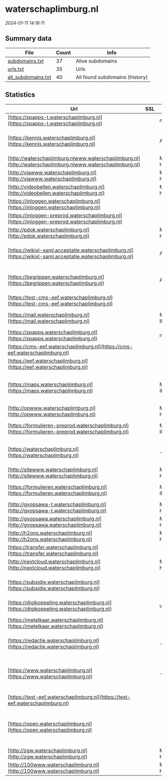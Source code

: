 # waterschaplimburg.nl
*2024-01-11 14:16:11*
## Summary data
| File       | Count | Info |
|------------|-------|------|
|[subdomains.txt](/data/waterschaplimburg.nl/subdomains.txt)|37|Alive subdomains|
|[urls.txt](/data/waterschaplimburg.nl/urls.txt)|35|Urls|
|[all_subdomains.txt](/data/waterschaplimburg.nl/all_subdomains.txt)|40|All found subdomains (history)|
## Statistics
| Url | SSL | Server | Cookie | HSTS | CSP | XFO | XXP | RP | Tech |Title |
|------------|-------|------|------|------|------|------|------|------|------|------|
|[https://spapps-t.waterschaplimburg.nl](https://spapps-t.waterschaplimburg.nl)| |nginx| | | | | | 3:white_check_mark: |Nginx|TransIP - Reserv...|
|[https://kennis.waterschaplimburg.nl](https://kennis.waterschaplimburg.nl)| |Apache| |:white_check_mark: | | 1:white_check_mark: | | 3:white_check_mark: |Apache HTTP Server HSTS||
|[http://waterschaplimburg.nlwww.waterschaplimburg.nl](http://waterschaplimburg.nlwww.waterschaplimburg.nl)| |Microsoft-HTTPAP...| | | | | | 3:white_check_mark: |Microsoft HTTPAPI:2.0|Not Found|
|[http://viawww.waterschaplimburg.nl](http://viawww.waterschaplimburg.nl)| |Microsoft-HTTPAP...| | | | | | 3:white_check_mark: |Microsoft HTTPAPI:2.0|Not Found|
|[http://videobellen.waterschaplimburg.nl](http://videobellen.waterschaplimburg.nl)| |Microsoft-HTTPAP...| | | | | | 3:white_check_mark: |Microsoft HTTPAPI:2.0|Not Found|
|[https://inloggen.waterschaplimburg.nl](https://inloggen.waterschaplimburg.nl)| || |:white_check_mark: | | | | 3:white_check_mark: |HSTS||
|[https://inloggen-preprod.waterschaplimburg.nl](https://inloggen-preprod.waterschaplimburg.nl)| || |:white_check_mark: | | | | 3:white_check_mark: |HSTS||
|[http://pdok.waterschaplimburg.nl](http://pdok.waterschaplimburg.nl)| |Microsoft-HTTPAP...| | | | | | 3:white_check_mark: |Microsoft HTTPAPI:2.0|Not Found|
|[https://wikixl-saml.acceptatie.waterschaplimburg.nl](https://wikixl-saml.acceptatie.waterschaplimburg.nl)| |Apache| |:white_check_mark: | | 1:white_check_mark: | | 3:white_check_mark: |Apache HTTP Server HSTS|Redirect|
|[https://begrippen.waterschaplimburg.nl](https://begrippen.waterschaplimburg.nl)| |Apache| |:white_check_mark: | | 1:white_check_mark: | | 3:white_check_mark: |Apache HTTP Server HSTS||
|[https://test-cms-eef.waterschaplimburg.nl](https://test-cms-eef.waterschaplimburg.nl)| || |:white_check_mark: | 1:white_check_mark: | 2:white_check_mark: | 3:white_check_mark: |HSTS|403 - Forbidden:...|
|[https://mail.waterschaplimburg.nl](https://mail.waterschaplimburg.nl)| |Microsoft-IIS/8....| | | | 1:white_check_mark: | | 3:white_check_mark: |IIS:8.5 Windows Server||
|[https://spapps.waterschaplimburg.nl](https://spapps.waterschaplimburg.nl)| |nginx| | | | | | 3:white_check_mark: |Nginx|TransIP - Reserv...|
|[https://cms-eef.waterschaplimburg.nl](https://cms-eef.waterschaplimburg.nl)| || |:white_check_mark: | 1:white_check_mark: | 2:white_check_mark: | 3:white_check_mark: |HSTS|403 - Forbidden:...|
|[https://eef.waterschaplimburg.nl](https://eef.waterschaplimburg.nl)| ||:white_check_mark: |:white_check_mark: | | 1:white_check_mark: | 2:white_check_mark: | 3:white_check_mark: |HSTS||
|[https://maps.waterschaplimburg.nl](https://maps.waterschaplimburg.nl)| |Microsoft-IIS/10...| | | | | | 3:white_check_mark: |IIS:10.0 Microsoft ASP.NET Windows Server|403 - Forbidden:...|
|[http://opwww.waterschaplimburg.nl](http://opwww.waterschaplimburg.nl)| |Microsoft-HTTPAP...| | | | | | 3:white_check_mark: |Microsoft HTTPAPI:2.0|Not Found|
|[https://formulieren-preprod.waterschaplimburg.nl](https://formulieren-preprod.waterschaplimburg.nl)| |Microsoft-IIS/10...| |:white_check_mark: | 1:white_check_mark: | 2:white_check_mark: | 3:white_check_mark: |IIS:10.0 Windows Server||
|[https://waterschaplimburg.nl](https://waterschaplimburg.nl)| |-| |:white_check_mark: |:warning: | 1:white_check_mark: | 2:white_check_mark: | 3:white_check_mark: |HSTS Microsoft ASP.NET:- MyFonts|Object moved|
|[http://sitewww.waterschaplimburg.nl](http://sitewww.waterschaplimburg.nl)| |Microsoft-HTTPAP...| | | | | | 3:white_check_mark: |Microsoft HTTPAPI:2.0|Not Found|
|[https://formulieren.waterschaplimburg.nl](https://formulieren.waterschaplimburg.nl)| |Microsoft-IIS/10...| |:white_check_mark: | 1:white_check_mark: | 2:white_check_mark: | 3:white_check_mark: |IIS:10.0 Windows Server||
|[http://gvopsawa-t.waterschaplimburg.nl](http://gvopsawa-t.waterschaplimburg.nl)| |Microsoft-HTTPAP...| | | | | | 3:white_check_mark: |Microsoft HTTPAPI:2.0|Not Found|
|[http://gvopsawa.waterschaplimburg.nl](http://gvopsawa.waterschaplimburg.nl)| |Microsoft-HTTPAP...| | | | | | 3:white_check_mark: |Microsoft HTTPAPI:2.0|Not Found|
|[http://h2ons.waterschaplimburg.nl](http://h2ons.waterschaplimburg.nl)| |Microsoft-HTTPAP...| | | | | | 3:white_check_mark: |Microsoft HTTPAPI:2.0|Not Found|
|[https://transfer.waterschaplimburg.nl](https://transfer.waterschaplimburg.nl)| ||:warning: |:white_check_mark: |:warning: | 1:white_check_mark: | 2:white_check_mark: | 3:white_check_mark: |Bootstrap HSTS|Waterschap Limbu...|
|[http://nextcloud.waterschaplimburg.nl](http://nextcloud.waterschaplimburg.nl)| |Microsoft-HTTPAP...| | | | | | 3:white_check_mark: |Microsoft HTTPAPI:2.0|Not Found|
|[https://subsidie.waterschaplimburg.nl](https://subsidie.waterschaplimburg.nl)| ||:white_check_mark: |:white_check_mark: | 1:white_check_mark: | 2:white_check_mark: | 3:white_check_mark: |Bootstrap HSTS Microsoft ASP.NET|Home - Waterscha...|
|[https://digikoppeling.waterschaplimburg.nl](https://digikoppeling.waterschaplimburg.nl)| |unspecified| | | | | | 3:white_check_mark: |||
|[https://metelkaar.waterschaplimburg.nl](https://metelkaar.waterschaplimburg.nl)| || |:white_check_mark: | | 1:white_check_mark: | 2:white_check_mark: | 3:white_check_mark: |HSTS Microsoft ASP.NET|Object moved|
|[https://redactie.waterschaplimburg.nl](https://redactie.waterschaplimburg.nl)| |-|:white_check_mark: |:white_check_mark: | 1:white_check_mark: | 2:white_check_mark: | 3:white_check_mark: |HSTS Microsoft ASP.NET:-|Object moved|
|[https://www.waterschaplimburg.nl](https://www.waterschaplimburg.nl)| |-| |:white_check_mark: |:warning: | 1:white_check_mark: | 2:white_check_mark: | 3:white_check_mark: |Google Tag Manager HSTS Microsoft ASP.NET:- MyFonts|Home - Waterscha...|
|[https://test-eef.waterschaplimburg.nl](https://test-eef.waterschaplimburg.nl)| ||:white_check_mark: |:white_check_mark: | | 1:white_check_mark: | 2:white_check_mark: | 3:white_check_mark: |HSTS||
|[https://open.waterschaplimburg.nl](https://open.waterschaplimburg.nl)| || |:white_check_mark: | 1:white_check_mark: | 2:white_check_mark: | 3:white_check_mark: |Azure Azure Front Door HSTS Microsoft ASP.NET|Home - Waterscha...|
|[http://zgw.waterschaplimburg.nl](http://zgw.waterschaplimburg.nl)| |Microsoft-HTTPAP...| | | | | | 3:white_check_mark: |Microsoft HTTPAPI:2.0|Not Found|
|[http://100www.waterschaplimburg.nl](http://100www.waterschaplimburg.nl)| |Microsoft-HTTPAP...| | | | | | 3:white_check_mark: |Microsoft HTTPAPI:2.0|Not Found|